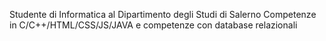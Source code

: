 Studente di Informatica al Dipartimento degli Studi di Salerno
Competenze in C/C++/HTML/CSS/JS/JAVA e competenze con database relazionali
